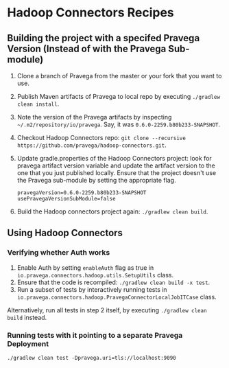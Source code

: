 # Hadoop Connectors Recipes 

## Building the project with a specifed Pravega Version (Instead of with the Pravega Sub-module)

1. Clone a branch of Pravega from the master or your fork that you want to use.
2. Publish Maven artifacts of Pravega to local repo by executing `./gradlew clean install`. 
3. Note the version of the Pravega artifacts by inspecting `~/.m2/repository/io/pravega`. Say, it was `0.6.0-2259.b80b233-SNAPSHOT`.  
4. Checkout Hadoop Connectors repo: `git clone --recursive https://github.com/pravega/hadoop-connectors.git`. 
5. Update gradle.properties of the Hadoop Connectors project: look for pravega artifact version variable and update the artifact version to the one that you just published locally. Ensure that the project doesn't use the Pravega sub-module by setting the appropriate flag.
   
   ```
   pravegaVersion=0.6.0-2259.b80b233-SNAPSHOT
   usePravegaVersionSubModule=false
   ```
6. Build the Hadoop connectors project again: `./gradlew clean build`.

## Using Hadoop Connectors

### Verifying whether Auth works

1. Enable Auth by setting `enableAuth` flag as true in `io.pravega.connectors.hadoop.utils.SetupUtils` class.
2. Ensure that the code is recompiled: `./gradlew clean build -x test`. 
3. Run a subset of tests by interactively running tests in `io.pravega.connectors.hadoop.PravegaConnectorLocalJobITCase` class. 

Alternatively, run all tests in step 2 itself, by executing `./gradlew clean build` instead.

### Running tests with it pointing to a separate Pravega Deployment

```
./gradlew clean test -Dpravega.uri=tls://localhost:9090
```
